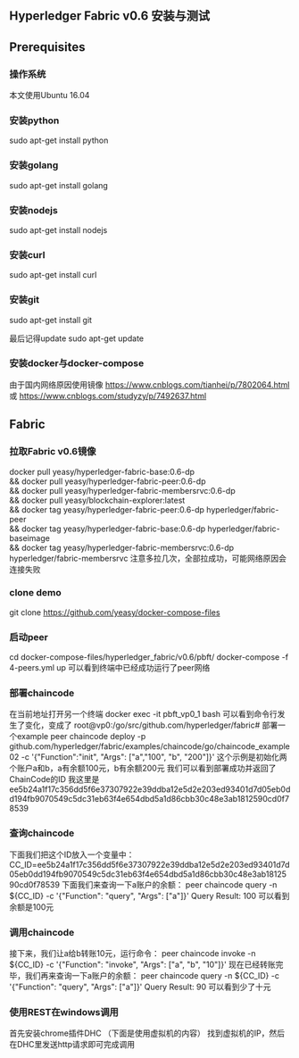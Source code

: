 ## Hyperledger Fabric v0.6 安装与测试
## Prerequisites
### 操作系统
本文使用Ubuntu 16.04
### 安装python
sudo apt-get install python
### 安装golang
sudo apt-get install golang
### 安装nodejs
sudo apt-get install nodejs
### 安装curl
sudo apt-get install curl
### 安装git
sudo apt-get install git

最后记得update
sudo apt-get update
### 安装docker与docker-compose
由于国内网络原因使用镜像
https://www.cnblogs.com/tianhei/p/7802064.html
或
https://www.cnblogs.com/studyzy/p/7492637.html
## Fabric
### 拉取Fabric v0.6镜像
docker pull yeasy/hyperledger-fabric-base:0.6-dp \
  && docker pull yeasy/hyperledger-fabric-peer:0.6-dp \
  && docker pull yeasy/hyperledger-fabric-membersrvc:0.6-dp \
  && docker pull yeasy/blockchain-explorer:latest \
  && docker tag yeasy/hyperledger-fabric-peer:0.6-dp hyperledger/fabric-peer \
  && docker tag yeasy/hyperledger-fabric-base:0.6-dp hyperledger/fabric-baseimage \
  && docker tag yeasy/hyperledger-fabric-membersrvc:0.6-dp hyperledger/fabric-membersrvc
注意多拉几次，全部拉成功，可能网络原因会连接失败

### clone demo
git clone https://github.com/yeasy/docker-compose-files

### 启动peer
cd docker-compose-files/hyperledger_fabric/v0.6/pbft/
docker-compose -f 4-peers.yml up
可以看到终端中已经成功运行了peer网络

### 部署chaincode
在当前地址打开另一个终端
docker exec -it pbft_vp0_1 bash
可以看到命令行发生了变化，变成了
root@vp0:/go/src/github.com/hyperledger/fabric#
部署一个example
peer chaincode deploy -p github.com/hyperledger/fabric/examples/chaincode/go/chaincode_example02 -c '{"Function":"init", "Args": ["a","100", "b", "200"]}'
这个示例是初始化两个账户a和b，a有余额100元，b有余额200元
我们可以看到部署成功并返回了ChainCode的ID
我这里是
ee5b24a1f17c356dd5f6e37307922e39ddba12e5d2e203ed93401d7d05eb0dd194fb9070549c5dc31eb63f4e654dbd5a1d86cbb30c48e3ab1812590cd0f78539
### 查询chaincode
下面我们把这个ID放入一个变量中：
CC_ID=ee5b24a1f17c356dd5f6e37307922e39ddba12e5d2e203ed93401d7d05eb0dd194fb9070549c5dc31eb63f4e654dbd5a1d86cbb30c48e3ab1812590cd0f78539
下面我们来查询一下a账户的余额：
peer chaincode query -n ${CC_ID} -c '{"Function": "query", "Args": ["a"]}'
Query Result: 100 
可以看到余额是100元
### 调用chaincode
接下来，我们让a给b转账10元，运行命令：
peer chaincode invoke -n ${CC_ID} -c '{"Function": "invoke", "Args": ["a", "b", "10"]}'
现在已经转账完毕，我们再来查询一下a账户的余额：
peer chaincode query -n ${CC_ID} -c '{"Function": "query", "Args": ["a"]}'
Query Result: 90 
可以看到少了十元

### 使用REST在windows调用
首先安装chrome插件DHC
（下面是使用虚拟机的内容）
找到虚拟机的IP，然后在DHC里发送http请求即可完成调用
